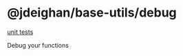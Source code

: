 @jdeighan/base-utils/debug
==========================

[unit tests](../test/debug.test.coffee)

Debug your functions
